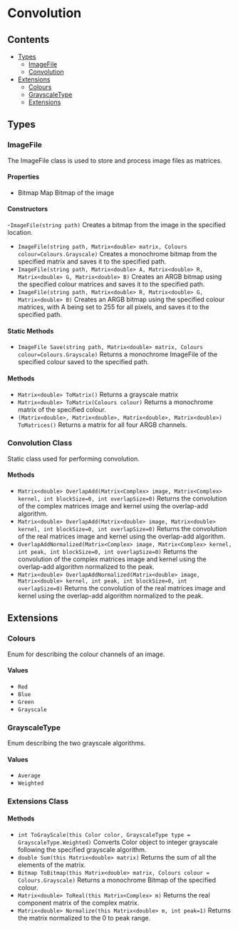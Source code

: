 # Convolution
## Contents
- [Types](#types)
   - [ImageFile](#imagefile)
   - [Convolution](#convolution-class)
- [Extensions](#extensions)
   - [Colours](#colours)
   - [GrayscaleType](#grayscaletype)
   - [Extensions](#extensions-class)

## Types
### ImageFile
The ImageFile class is used to store and process image files as matrices.
#### Properties
- Bitmap Map
Bitmap of the image
#### Constructors
-```ImageFile(string path)```
Creates a bitmap from the image in the specified location.
- ```ImageFile(string path, Matrix<double> matrix, Colours colour=Colours.Grayscale)```
Creates a monochrome bitmap from the specified matrix and saves it to the specified path.
- ```ImageFile(string path, Matrix<double> A, Matrix<double> R, Matrix<double> G, Matrix<double> B)```
Creates an ARGB bitmap using the specified colour matrices and saves it to the specified path.
- ```ImageFile(string path, Matrix<double> R, Matrix<double> G, Matrix<double> B)```
Creates an ARGB bitmap using the specified colour matrices, with A being set to 255 for all pixels, and saves it to the specified path.
#### Static Methods
- ```ImageFile Save(string path, Matrix<double> matrix, Colours colour=Colours.Grayscale)```
Returns a monochrome ImageFile of the specified colour saved to the specified path.
#### Methods
- ```Matrix<double> ToMatrix()```
Returns a grayscale matrix
- ```Matrix<double> ToMatrix(Colours colour)```
Returns a monochrome matrix of the specified colour.
- ```(Matrix<double>, Matrix<double>, Matrix<double>, Matrix<double>) ToMatrices()```
Returns a matrix for all four ARGB channels.
### Convolution Class
Static class used for performing convolution.
#### Methods
- ```Matrix<double> OverlapAdd(Matrix<Complex> image, Matrix<Complex> kernel, int blockSize=0, int overlapSize=0)```
Returns the convolution of the complex matrices image and kernel using the overlap-add algorithm.
- ```Matrix<double> OverlapAdd(Matrix<double> image, Matrix<double> kernel, int blockSize=0, int overlapSize=0)```
Returns the convolution of the real matrices image and kernel using the overlap-add algorithm.
- ```OverlapAddNormalized(Matrix<Complex> image, Matrix<Complex> kernel, int peak, int blockSize=0, int overlapSize=0)```
Returns the convolution of the complex matrices image and kernel using the overlap-add algorithm normalized to the peak.
- ```Matrix<double> OverlapAddNormalized(Matrix<double> image, Matrix<double> kernel, int peak, int blockSize=0, int overlapSize=0)```
Returns the convolution of the real matrices image and kernel using the overlap-add algorithm normalized to the peak.
## Extensions
### Colours
Enum for describing the colour channels of an image.
#### Values
- ```Red```
- ```Blue```
- ```Green```
- ```Grayscale```
### GrayscaleType
Enum describing the two grayscale algorithms.
#### Values
- ```Average```
- ```Weighted```
### Extensions Class
#### Methods
- ```int ToGrayScale(this Color color, GrayscaleType type = GrayscaleType.Weighted)```
Converts Color object to integer grayscale following the specified grayscale algorithm.
- ```double Sum(this Matrix<double> matrix)```
Returns the sum of all the elements of the matrix.
- ```Bitmap ToBitmap(this Matrix<double> matrix, Colours colour = Colours.Grayscale)```
Returns a monochrome Bitmap of the specified colour.
- ```Matrix<double> ToReal(this Matrix<Complex> m)```
Returns the real component matrix of the complex matrix.
- ```Matrix<double> Normalize(this Matrix<double> m, int peak=1)```
Returns the matrix normalized to the 0 to peak range. 
